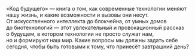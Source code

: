 <!--2025-08-10 22:48:50--><!--pdate:-->
«Код будущего» — книга о том, как современные технологии меняют нашу жизнь, и какие возможности и вызовы они несут. От искусственного интеллекта до блокчейна, от умных домов до биотехнологий — этот увлекательный и провокационный рассказ о будущем, в котором технологии не просто служат нам, но и формируют наш мир. Какие вопросы мы должны задать себе сегодня, чтобы быть готовыми к тому, что принесёт завтрашний день?